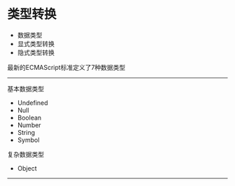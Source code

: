 # 类型转换

* 数据类型
* 显式类型转换
* 隐式类型转换

最新的ECMAScript标准定义了7种数据类型

---

基本数据类型

* Undefined
* Null
* Boolean
* Number
* String
* Symbol

复杂数据类型

* Object

---



